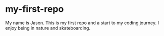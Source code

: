 # my-first-repo
My name is Jason.
This is my first repo and a start to my coding journey.
I enjoy being in nature and skateboarding.